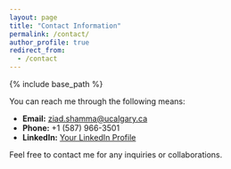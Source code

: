 ```yaml
---
layout: page
title: "Contact Information"
permalink: /contact/
author_profile: true
redirect_from:
  - /contact
---
```


{% include base_path %}

You can reach me through the following means:

- **Email:** [ziad.shamma@ucalgary.ca](mailto:ziad.shamma@ucalgary.ca)
- **Phone:** +1 (587) 966-3501
- **LinkedIn:** [Your LinkedIn Profile](https://www.linkedin.com/in/ziad-shamma/)

Feel free to contact me for any inquiries or collaborations.
